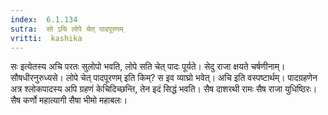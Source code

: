 ```yaml
---
index:  6.1.134
sutra:  सो ऽचि लोपे चेत् पादपूरणम्
vritti:  kashika 
---
```


सः इत्येतस्य अचि परतः सुलोपो भवति, लोपे सति चेत् पादः पूर्यते। सेदु राजा क्षयते चर्षणीनाम्। सौषधीरनुरुध्यसे। लोपे चेत् पादपूरणम् इति किम्? स इव व्याघ्रो भवेत्। अचि इति वस्पष्टार्थम्। पादग्रहणेन अत्र श्लोकपादस्य अपि ग्रहणं केचिदिच्छन्ति, तेन इदं सिद्धं भवति। सैष दाशरथी रामः सैष राजा युधिष्ठिरः। सैष कर्णो महात्यागी सैषा भीमो महाबलः।


